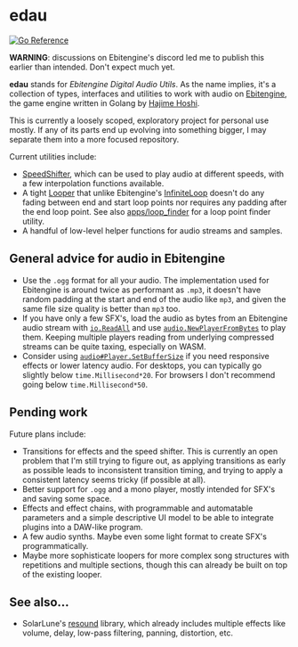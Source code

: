 # edau
[![Go Reference](https://pkg.go.dev/badge/github.com/tinne26/edau.svg)](https://pkg.go.dev/github.com/tinne26/edau)

**WARNING**: discussions on Ebitengine's discord led me to publish this earlier than intended. Don't expect much yet.

**edau** stands for *Ebitengine Digital Audio Utils*. As the name implies, it's a collection of types, interfaces and utilities to work with audio on [Ebitengine](https://github.com/hajimehoshi/ebiten), the game engine written in Golang by [Hajime Hoshi](https://github.com/hajimehoshi).

This is currently a loosely scoped, exploratory project for personal use mostly. If any of its parts end up evolving into something bigger, I may separate them into a more focused repository.

Current utilities include:
- [SpeedShifter](https://pkg.go.dev/github.com/tinne26/edau#SpeedShifter), which can be used to play audio at different speeds, with a few interpolation functions available.
- A tight [Looper](https://pkg.go.dev/github.com/tinne26/edau#Looper) that unlike Ebitengine's [InfiniteLoop](https://pkg.go.dev/github.com/hajimehoshi/ebiten/v2/audio#InfiniteLoop) doesn't do any fading between end and start loop points nor requires any padding after the end loop point. See also [apps/loop_finder](https://github.com/tinne26/edau/tree/main/apps) for a loop point finder utility.
- A handful of low-level helper functions for audio streams and samples.

## General advice for audio in Ebitengine
- Use the `.ogg` format for all your audio. The implementation used for Ebitengine is around twice as performant as `.mp3`, it doesn't have random padding at the start and end of the audio like `mp3`, and given the same file size quality is better than `mp3` too.
- If you have only a few SFX's, load the audio as bytes from an Ebitengine audio stream with [`io.ReadAll`](https://pkg.go.dev/io#ReadAll) and use [`audio.NewPlayerFromBytes`](https://pkg.go.dev/github.com/hajimehoshi/ebiten/v2/audio#Context.NewPlayerFromBytes) to play them. Keeping multiple players reading from underlying compressed streams can be quite taxing, especially on WASM.
- Consider using [`audio#Player.SetBufferSize`](https://pkg.go.dev/github.com/hajimehoshi/ebiten/v2/audio#Player.SetBufferSize) if you need responsive effects or lower latency audio. For desktops, you can typically go slightly below `time.Millisecond*20`. For browsers I don't recommend going below `time.Millisecond*50`.

## Pending work
Future plans include:
- Transitions for effects and the speed shifter. This is currently an open problem that I'm still trying to figure out, as applying transitions as early as possible leads to inconsistent transition timing, and trying to apply a consistent latency seems tricky (if possible at all).
- Better support for `.ogg` and a mono player, mostly intended for SFX's and saving some space.
- Effects and effect chains, with programmable and automatable parameters and a simple descriptive UI model to be able to integrate plugins into a DAW-like program.
- A few audio synths. Maybe even some light format to create SFX's programmatically.
- Maybe more sophisticate loopers for more complex song structures with repetitions and multiple sections, though this can already be built on top of the existing looper.

## See also...
- SolarLune's [resound](https://github.com/SolarLune/resound) library, which already includes multiple effects like volume, delay, low-pass filtering, panning, distortion, etc.
